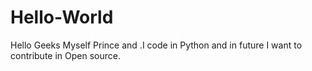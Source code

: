 # Hello-World
Hello Geeks
Myself Prince and .I code in Python and in future I want to contribute in Open source.
